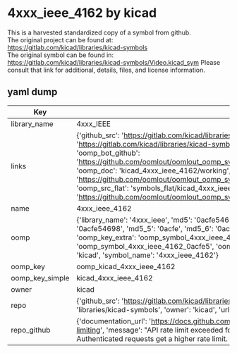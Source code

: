 # 4xxx_ieee_4162 by kicad  
This is a harvested standardized copy of a symbol from github.  
The original project can be found at:  
https://gitlab.com/kicad/libraries/kicad-symbols  
The original symbol can be found in:
https://gitlab.com/kicad/libraries/kicad-symbols/Video.kicad_sym
Please consult that link for additional, details, files, and license information.  
## yaml dump  
| Key | Value |  
| --- | --- |  
| library_name | 4xxx_IEEE |  
| links | {'github_src': 'https://gitlab.com/kicad/libraries/kicad-symbols/Video.kicad_sym', 'github_src_repo': 'https://gitlab.com/kicad/libraries/kicad-symbols', 'oomp_bot': 'kicad_4xxx_ieee_4162/working', 'oomp_bot_github': 'https://github.com/oomlout/oomlout_oomp_symbol_bot/tree/main/kicad_4xxx_ieee_4162/working', 'oomp_doc': 'kicad_4xxx_ieee_4162/working', 'oomp_doc_github': 'https://github.com/oomlout/oomlout_oomp_symbol_doc/tree/main/kicad_4xxx_ieee_4162/working', 'oomp_src_flat': 'symbols_flat/kicad_4xxx_ieee_4162/working', 'oomp_src_flat_github': 'https://github.com/oomlout/oomlout_oomp_symbol_src/tree/main/kicad_4xxx_ieee_4162/working'} |  
| name | 4xxx_ieee_4162 |  
| oomp | {'library_name': '4xxx_ieee', 'md5': '0acfe546984cd7e6c136e43c53750314', 'md5_10': '0acfe54698', 'md5_5': '0acfe', 'md5_6': '0acfe5', 'oomp_key': 'oomp_4xxx_ieee_4162', 'oomp_key_extra': 'oomp_symbol_4xxx_ieee_4162', 'oomp_key_full': 'oomp_symbol_4xxx_ieee_4162_0acfe5', 'oomp_key_simple': '4xxx_ieee_4162', 'owner_name': 'kicad', 'symbol_name': '4xxx_ieee_4162'} |  
| oomp_key | oomp_kicad_4xxx_ieee_4162 |  
| oomp_key_simple | kicad_4xxx_ieee_4162 |  
| owner | kicad |  
| repo | {'github_src': 'https://gitlab.com/kicad/libraries/kicad-symbols/Video.kicad_sym', 'name': 'libraries/kicad-symbols', 'owner': 'kicad', 'url': 'https://gitlab.com/kicad/libraries/kicad-symbols'} |  
| repo_github | {'documentation_url': 'https://docs.github.com/rest/overview/resources-in-the-rest-api#rate-limiting', 'message': "API rate limit exceeded for 84.66.173.59. (But here's the good news: Authenticated requests get a higher rate limit. Check out the documentation for more details.)"} |  

